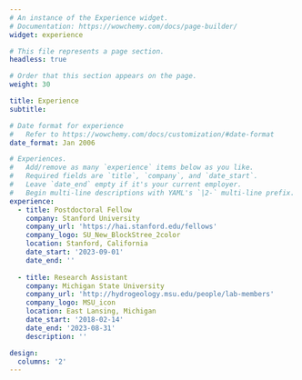 ```yaml
---
# An instance of the Experience widget.
# Documentation: https://wowchemy.com/docs/page-builder/
widget: experience

# This file represents a page section.
headless: true

# Order that this section appears on the page.
weight: 30

title: Experience
subtitle:

# Date format for experience
#   Refer to https://wowchemy.com/docs/customization/#date-format
date_format: Jan 2006

# Experiences.
#   Add/remove as many `experience` items below as you like. 
#   Required fields are `title`, `company`, and `date_start`.
#   Leave `date_end` empty if it's your current employer.
#   Begin multi-line descriptions with YAML's `|2-` multi-line prefix.
experience:
  - title: Postdoctoral Fellow
    company: Stanford University
    company_url: 'https://hai.stanford.edu/fellows'
    company_logo: SU_New_BlockStree_2color
    location: Stanford, California
    date_start: '2023-09-01'
    date_end: ''
    
  - title: Research Assistant
    company: Michigan State University
    company_url: 'http://hydrogeology.msu.edu/people/lab-members'
    company_logo: MSU_icon
    location: East Lansing, Michigan
    date_start: '2018-02-14'
    date_end: '2023-08-31'
    description: ''

design:
  columns: '2'
---
```


